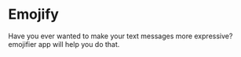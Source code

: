# Emojify
 Have you ever wanted to make your text messages more expressive? emojifier app will help you do that.

